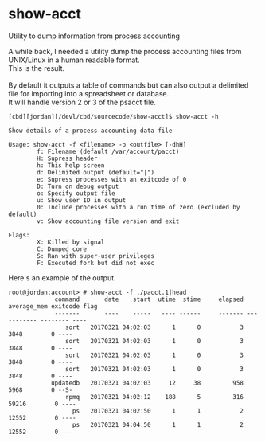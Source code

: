 # show-acct
Utility to dump information from process accounting

A while back, I needed a utility dump the process accounting files from UNIX/Linux in a human readable format.<br>
This is the result.<br>
<br>
By default it outputs a table of commands but can also output a delimited file for importing into a spreadsheet or database.
<br>
It will handle version 2 or 3 of the psacct file.
<br>


```
[cbd][jordan][/devl/cbd/sourcecode/show-acct]$ show-acct -h

Show details of a process accounting data file

Usage: show-acct -f <filename> -o <outfile> [-dhH]
        f: Filename (default /var/account/pacct)
        H: Supress header
        h: This help screen
        d: Delimited output (default="|")
        e: Supress processes with an exitcode of 0
        D: Turn on debug output
        o: Specify output file
        u: Show user ID in output
        0: Include processes with a run time of zero (excluded by default)
        v: Show accounting file version and exit

Flags: 
        X: Killed by signal
        C: Dumped core
        S: Ran with super-user privileges
        F: Executed fork but did not exec
```      

Here's an example of the output

```
root@jordan:account> # show-acct -f ./pacct.1|head 
             command       date    start  utime  stime     elapsed average_mem exitcode flag
             -------       ----    -----   ---- ------     ------- ----------- -------- ----
                sort   20170321 04:02:03      1      0           3        3848        0 ----
                sort   20170321 04:02:03      1      0           3        3848        0 ----
                sort   20170321 04:02:03      1      0           3        3848        0 ----
                sort   20170321 04:02:03      1      0           3        3848        0 ----
            updatedb   20170321 04:02:03     12     38         958        5968        0 --S-
                rpmq   20170321 04:02:12    188      5         316       59216        0 ----
                  ps   20170321 04:02:50      1      1           2       12552        0 ----
                  ps   20170321 04:04:50      1      1           2       12552        0 ----
```
